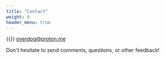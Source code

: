 ```yaml
---
title: "Contact"
weight: 6
header_menu: true
---
```


{{<icon class="fa fa-envelope">}}&nbsp;[overdog@proton.me](mailto:your-email@your-domain.com)

Don't hesitate to send comments, questions, or other feedback!

